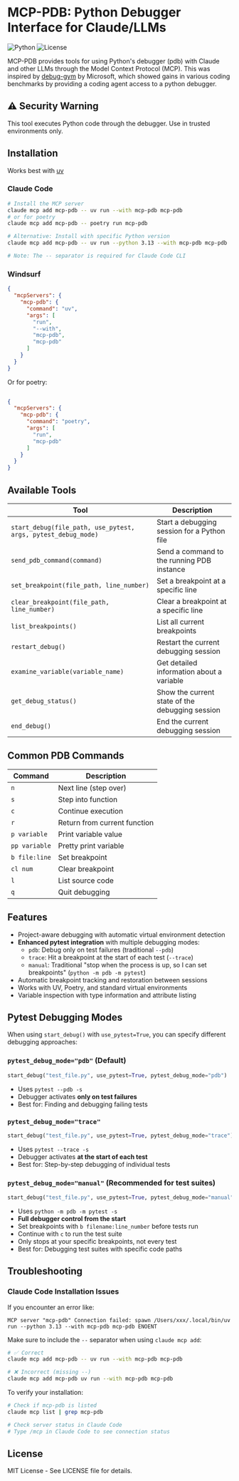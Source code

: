 # MCP-PDB: Python Debugger Interface for Claude/LLMs

![Python](https://img.shields.io/badge/Python-3.12+-blue.svg)
![License](https://img.shields.io/badge/License-MIT-green.svg)

MCP-PDB provides tools for using Python's debugger (pdb) with Claude and other LLMs through the Model Context Protocol (MCP). This was inspired by [debug-gym](https://microsoft.github.io/debug-gym/) by Microsoft, which showed gains in various coding benchmarks by providing a coding agent access to a python debugger.

## ⚠️ Security Warning

This tool executes Python code through the debugger. Use in trusted environments only.

## Installation

Works best with [uv](https://docs.astral.sh/uv/getting-started/features/)

### Claude Code
```bash
# Install the MCP server
claude mcp add mcp-pdb -- uv run --with mcp-pdb mcp-pdb
# or for poetry
claude mcp add mcp-pdb -- poetry run mcp-pdb

# Alternative: Install with specific Python version
claude mcp add mcp-pdb -- uv run --python 3.13 --with mcp-pdb mcp-pdb

# Note: The -- separator is required for Claude Code CLI
```

### Windsurf

```json
{
  "mcpServers": {
    "mcp-pdb": {
      "command": "uv",
      "args": [
        "run",
        "--with",
        "mcp-pdb",
        "mcp-pdb"
      ]
    }
  }
}

```

Or for poetry:

```json
        
{
  "mcpServers": {
    "mcp-pdb": {
      "command": "poetry",
      "args": [
        "run",
        "mcp-pdb"
      ]
    }
  }
}
```

## Available Tools

| Tool | Description |
|------|-------------|
| `start_debug(file_path, use_pytest, args, pytest_debug_mode)` | Start a debugging session for a Python file |
| `send_pdb_command(command)` | Send a command to the running PDB instance |
| `set_breakpoint(file_path, line_number)` | Set a breakpoint at a specific line |
| `clear_breakpoint(file_path, line_number)` | Clear a breakpoint at a specific line |
| `list_breakpoints()` | List all current breakpoints |
| `restart_debug()` | Restart the current debugging session |
| `examine_variable(variable_name)` | Get detailed information about a variable |
| `get_debug_status()` | Show the current state of the debugging session |
| `end_debug()` | End the current debugging session |

## Common PDB Commands

| Command | Description |
|---------|-------------|
| `n` | Next line (step over) |
| `s` | Step into function |
| `c` | Continue execution |
| `r` | Return from current function |
| `p variable` | Print variable value |
| `pp variable` | Pretty print variable |
| `b file:line` | Set breakpoint |
| `cl num` | Clear breakpoint |
| `l` | List source code |
| `q` | Quit debugging |

## Features

- Project-aware debugging with automatic virtual environment detection
- **Enhanced pytest integration** with multiple debugging modes:
  - `pdb`: Debug only on test failures (traditional `--pdb`)
  - `trace`: Hit a breakpoint at the start of each test (`--trace`)
  - `manual`: Traditional "stop when the process is up, so I can set breakpoints" (`python -m pdb -m pytest`)
- Automatic breakpoint tracking and restoration between sessions
- Works with UV, Poetry, and standard virtual environments
- Variable inspection with type information and attribute listing

## Pytest Debugging Modes

When using `start_debug()` with `use_pytest=True`, you can specify different debugging approaches:

### `pytest_debug_mode="pdb"` (Default)
```python
start_debug("test_file.py", use_pytest=True, pytest_debug_mode="pdb")
```
- Uses `pytest --pdb -s`
- Debugger activates **only on test failures**
- Best for: Finding and debugging failing tests

### `pytest_debug_mode="trace"`
```python
start_debug("test_file.py", use_pytest=True, pytest_debug_mode="trace")
```
- Uses `pytest --trace -s`
- Debugger activates **at the start of each test**
- Best for: Step-by-step debugging of individual tests

### `pytest_debug_mode="manual"` (Recommended for test suites)
```python
start_debug("test_file.py", use_pytest=True, pytest_debug_mode="manual", args="-k specific_test")
```
- Uses `python -m pdb -m pytest -s`
- **Full debugger control from the start**
- Set breakpoints with `b filename:line_number` before tests run
- Continue with `c` to run the test suite
- Only stops at your specific breakpoints, not every test
- Best for: Debugging test suites with specific code paths

## Troubleshooting

### Claude Code Installation Issues

If you encounter an error like:
```
MCP server "mcp-pdb" Connection failed: spawn /Users/xxx/.local/bin/uv run --python 3.13 --with mcp-pdb mcp-pdb ENOENT
```

Make sure to include the `--` separator when using `claude mcp add`:
```bash
# ✅ Correct
claude mcp add mcp-pdb -- uv run --with mcp-pdb mcp-pdb

# ❌ Incorrect (missing --)
claude mcp add mcp-pdb uv run --with mcp-pdb mcp-pdb
```

To verify your installation:
```bash
# Check if mcp-pdb is listed
claude mcp list | grep mcp-pdb

# Check server status in Claude Code
# Type /mcp in Claude Code to see connection status
```

## License

MIT License - See LICENSE file for details.
